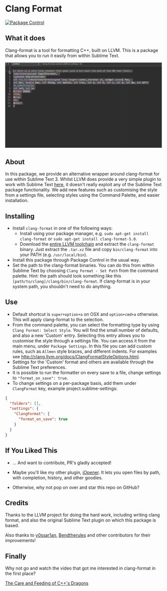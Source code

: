 Clang Format
============

[![Package Control](https://packagecontrol.herokuapp.com/downloads/Clang%20Format.svg?style=flat-square)](https://packagecontrol.io/packages/Clang%20Format)


What it does
------------
Clang-format is a tool for formatting C++, built on LLVM. This is a
package that allows you to run it easily from within Sublime Text.

![demo](https://raw.githubusercontent.com/rosshemsley/demos/master/clang_format.gif)

About
-----
In this package, we provide an alternative wrapper around clang-format
for use within Sublime Text 3. Whilst LLVM does provide a very simple plugin
to work with Sublime Text [here](https://llvm.org/svn/llvm-project/cfe/trunk/tools/clang-format/clang-format-sublime.py),
it doesn't really exploit any of the Sublime Text package functionality.
We add new features such as customising the style from a settings file,
selecting styles using the Command Palette, and easier installation.

Installing
----------
- Install `clang-format` in one of the following ways:
  - Install using your package manager, e.g. `sudo apt-get install clang-format` or `sudo apt-get install clang-format-5.0`.
  - Download the [entire LLVM toolchain](http://llvm.org/releases/)
    and extract the `clang-format` binary. Just extract the `.tar.xz`
    file and copy `bin/clang-format` into your PATH (e.g. `/usr/local/bin`).
- Install this package through Package Control in the usual way.
- Set the path to the clang-format binaries. You can do this from within Sublime
  Text by choosing `Clang Format - Set Path` from the command palette.  Hint:
  the path should look something like this `[path/to/clang]/clang/bin/clang-format`.
  If clang-format is in your system path, you shouldn't need to do anything.

Use
---
- Default shortcut is `super+option+a` on OSX and `option+cmd+a` otherwise.
  This will apply clang-format to the selection.
- From the command palette, you can select the formatting type by using
  `Clang Format: Select Style`. You will find the small number of defaults,
  and also a new 'Custom' entry. Selecting this entry allows you to customise
  the style through a settings file. You can access it from the main menu,
  under `Package Settings`. In this file you can add custom rules, such
  as `Allmen` style braces, and different indents. For examples see
  http://clang.llvm.org/docs/ClangFormatStyleOptions.html.
- Settings for the 'Custom' format and others are available through the Sublime
  Text preferences.
- It is possible to run the formatter on every save to a file, change settings
  to `"format_on_save": true`.
- To change settings on a per-package basis, add them under `ClangFormat` key,
  example project.sublime-settings:

```json
{
  "folders": [],
  "settings": {
    "ClangFormat": {
      "format_on_save": true
    }
  }
}
```


If You Liked This
-----------------
- ... And want to contribute, PR's gladly accepted!

- Maybe you'll like my other plugin, [iOpener](https://github.com/rosshemsley/iOpener).
It lets you open files by path, with completion, history, and other goodies.

- Otherwise, why not pop on over and star this repo on GitHub?

Credits
-------
Thanks to the LLVM project for doing the hard work, including writing clang
format, and also the original Sublime Text plugin on which this package is
based.

Also thanks to [y0ssar1an](https://github.com/y0ssar1an), [Bendtherules](https://github.com/bendtherules)
and other contributors for their improvements!

Finally
--------
Why not go and watch the video that got me interested in clang-format in
the first place?

[The Care and Feeding of C++'s Dragons](http://channel9.msdn.com/Events/GoingNative/2013/The-Care-and-Feeding-of-C-s-Dragons)
